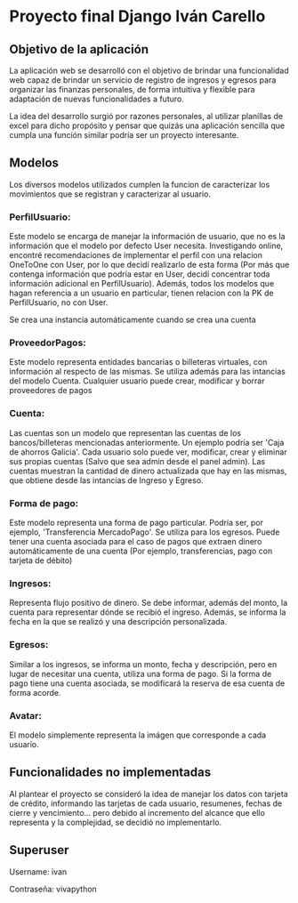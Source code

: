 # Proyecto final Django Iván Carello

## Objetivo de la aplicación

La aplicación web se desarrolló con el objetivo de brindar una funcionalidad web capaz de brindar un servicio de registro de ingresos y egresos para organizar las finanzas personales, de forma intuitiva y flexible para adaptación de nuevas funcionalidades a futuro.

La idea del desarrollo surgió por razones personales, al utilizar planillas de excel para dicho propósito y pensar que quizás una aplicación sencilla que cumpla una función similar podría ser un proyecto interesante.

## Modelos
Los diversos modelos utilizados cumplen la funcion de caracterizar los movimientos que se registran y caracterizar al usuario.
### PerfilUsuario:
Este modelo se encarga de manejar la información de usuario, que no es la información que el modelo por defecto User necesita. Investigando online, encontré recomendaciones de implementar el perfil con una relacion OneToOne con User, por lo que decidí realizarlo de esta forma (Por más que contenga información que podría estar en User, decidí concentrar toda información adicional en PerfilUsuario). Además, todos los modelos que hagan referencia a un usuario en particular, tienen relacion con la PK de PerfilUsuario, no con User.

Se crea una instancia automáticamente cuando se crea una cuenta
### ProveedorPagos:
Este modelo representa entidades bancarias o billeteras virtuales, con información al respecto de las mismas. Se utiliza además para las intancias del modelo Cuenta. Cualquier usuario puede crear, modificar y borrar proveedores de pagos
### Cuenta:
Las cuentas son un modelo que representan las cuentas de los bancos/billeteras mencionadas anteriormente. Un ejemplo podría ser 'Caja de ahorros Galicia'. Cada usuario solo puede ver, modificar, crear y eliminar sus propias cuentas (Salvo que sea admin desde el panel admin). Las cuentas muestran la cantidad de dinero actualizada que hay en las mismas, que obtiene desde las intancias de Ingreso y Egreso. 
### Forma de pago:
Este modelo representa una forma de pago particular. Podría ser, por ejemplo, 'Transferencia MercadoPago'. Se utiliza para los egresos. Puede tener una cuenta asociada para el caso de pagos que extraen dinero automáticamente de una cuenta (Por ejemplo, transferencias, pago con tarjeta de débito)
### Ingresos:
Representa flujo positivo de dinero. Se debe informar, además del monto, la cuenta para representar dónde se recibió el ingreso. Además, se informa la fecha en la que se realizó y una descripción personalizada.
### Egresos:
Similar a los ingresos, se informa un monto, fecha y descripción, pero en lugar de necesitar una cuenta, utiliza una forma de pago. Si la forma de pago tiene una cuenta asociada, se modificará la reserva de esa cuenta de forma acorde.
### Avatar:
El modelo simplemente representa la imágen que corresponde a cada usuario.


## Funcionalidades no implementadas
Al plantear el proyecto se consideró la idea de manejar los datos con tarjeta de crédito, informando las tarjetas de cada usuario, resumenes, fechas de cierre y vencimiento... pero debido al incremento del alcance que ello representa y la complejidad, se decidió no implementarlo. 

## Superuser
Username: ivan

Contraseña: vivapython

